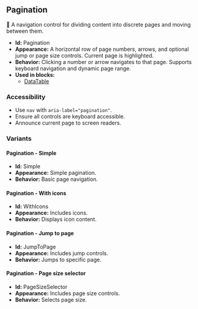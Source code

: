## Pagination
📄 A navigation control for dividing content into discrete pages and moving between them.
- **Id:** Pagination
- **Appearance:** A horizontal row of page numbers, arrows, and optional jump or page size controls. Current page is highlighted.
- **Behavior:** Clicking a number or arrow navigates to that page. Supports keyboard navigation and dynamic page range.
- **Used in blocks:**
  - [DataTable](blocks.md#data-table)
### Accessibility
- Use `nav` with `aria-label="pagination"`.
- Ensure all controls are keyboard accessible.
- Announce current page to screen readers.

### Variants
#### Pagination - **Simple**
- **Id:** Simple
- **Appearance:** Simple pagination.
- **Behavior:** Basic page navigation.
#### Pagination - **With icons**
- **Id:** WithIcons
- **Appearance:** Includes icons.
- **Behavior:** Displays icon content.
#### Pagination - **Jump to page**
- **Id:** JumpToPage
- **Appearance:** Includes jump controls.
- **Behavior:** Jumps to specific page.
#### Pagination - **Page size selector**
- **Id:** PageSizeSelector
- **Appearance:** Includes page size controls.
- **Behavior:** Selects page size.
